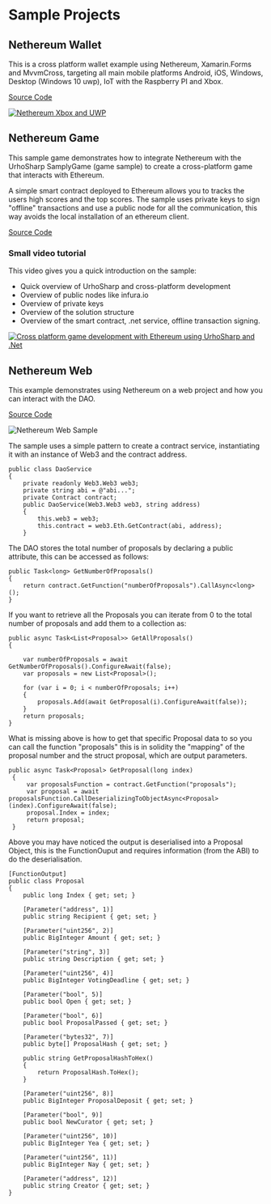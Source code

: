 Sample Projects
===============

Nethereum Wallet
----------------

This is a cross platform wallet example using Nethereum, Xamarin.Forms
and MvvmCross, targeting all main mobile platforms Android, iOS,
Windows, Desktop (Windows 10 uwp), IoT with the Raspberry PI and Xbox.

[Source Code](https://github.com/Nethereum/Nethereum.UI.Wallet.Sample)

[![Nethereum Xbox and
UWP](http://img.youtube.com/vi/WuRFmlcWFaA/0.jpg)](http://www.youtube.com/watch?v=WuRFmlcWFaA)

Nethereum Game
--------------

This sample game demonstrates how to integrate Nethereum with the
UrhoSharp SamplyGame (game sample) to create a cross-platform game that
interacts with Ethereum.

A simple smart contract deployed to Ethereum allows you to tracks the
users high scores and the top scores. The sample uses private keys to
sign "offline" transactions and use a public node for all the
communication, this way avoids the local installation of an ethereum
client.

[Source Code](https://github.com/Nethereum/Nethereum.Game.Sample)

### Small video tutorial

This video gives you a quick introduction on the sample:

-   Quick overview of UrhoSharp and cross-platform development
-   Overview of public nodes like infura.io
-   Overview of private keys
-   Overview of the solution structure
-   Overview of the smart contract, .net service, offline transaction
    signing.

[![Cross platform game development with Ethereum using UrhoSharp and
.Net](http://img.youtube.com/vi/WtpmCmP11Iw/0.jpg)](https://www.youtube.com/watch?v=WtpmCmP11Iw)

Nethereum Web
-------------

This example demonstrates using Nethereum on a web project and how you
can interact with the DAO.

[Source
Code](https://github.com/Nethereum/Nethereum/tree/master/src/Nethereum.Web.Sample)

![Nethereum Web
Sample](https://raw.githubusercontent.com/Nethereum/Nethereum/master/docs/screenshots/websample.png)

The sample uses a simple pattern to create a contract service,
instantiating it with an instance of Web3 and the contract address.

``` {.sourceCode .csharp}
public class DaoService
{
    private readonly Web3.Web3 web3;
    private string abi = @"abi...";
    private Contract contract;
    public DaoService(Web3.Web3 web3, string address)
    {
        this.web3 = web3;
        this.contract = web3.Eth.GetContract(abi, address);
    }
```

The DAO stores the total number of proposals by declaring a public
attribute, this can be accessed as follows:

``` {.sourceCode .csharp}
public Task<long> GetNumberOfProposals()
{
    return contract.GetFunction("numberOfProposals").CallAsync<long>();
}
```

If you want to retrieve all the Proposals you can iterate from 0 to the
total number of proposals and add them to a collection as:

``` {.sourceCode .csharp}
public async Task<List<Proposal>> GetAllProposals()
{

    var numberOfProposals = await GetNumberOfProposals().ConfigureAwait(false);
    var proposals = new List<Proposal>();

    for (var i = 0; i < numberOfProposals; i++)
    {
        proposals.Add(await GetProposal(i).ConfigureAwait(false));
    }
    return proposals;
}
```

What is missing above is how to get that specific Proposal data to so
you can call the function "proposals" this is in solidity the "mapping"
of the proposal number and the struct proposal, which are output
parameters.

``` {.sourceCode .csharp}
public async Task<Proposal> GetProposal(long index)
 {
     var proposalsFunction = contract.GetFunction("proposals");
     var proposal = await proposalsFunction.CallDeserializingToObjectAsync<Proposal>(index).ConfigureAwait(false);
     proposal.Index = index;
     return proposal;
 }
```

Above you may have noticed the output is deserialised into a Proposal
Object, this is the FunctionOuput and requires information (from the
ABI) to do the deserialisation.

``` {.sourceCode .csharp}
[FunctionOutput]
public class Proposal
{
    public long Index { get; set; }

    [Parameter("address", 1)]
    public string Recipient { get; set; }

    [Parameter("uint256", 2)]
    public BigInteger Amount { get; set; }

    [Parameter("string", 3)]
    public string Description { get; set; }

    [Parameter("uint256", 4)]
    public BigInteger VotingDeadline { get; set; }

    [Parameter("bool", 5)]
    public bool Open { get; set; }

    [Parameter("bool", 6)]
    public bool ProposalPassed { get; set; }

    [Parameter("bytes32", 7)]
    public byte[] ProposalHash { get; set; }

    public string GetProposalHashToHex()
    {
        return ProposalHash.ToHex();
    }

    [Parameter("uint256", 8)]
    public BigInteger ProposalDeposit { get; set; }

    [Parameter("bool", 9)]
    public bool NewCurator { get; set; }

    [Parameter("uint256", 10)]
    public BigInteger Yea { get; set; }

    [Parameter("uint256", 11)]
    public BigInteger Nay { get; set; }

    [Parameter("address", 12)]
    public string Creator { get; set; }
}
```
